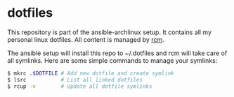 # dotfiles

This repository is part of the ansible-archlinux setup. It contains all my personal linux dotfiles.
All content is managed by [rcm](https://robots.thoughtbot.com/rcm-for-rc-files-in-dotfiles-repos).

The ansible setup will install this repo to ~/.dotfiles and rcm will take care
of all symlinks. Here are some simple commands to manage your symlinks:

```bash
$ mkrc .$DOTFILE # Add new dotfile and create symlink
$ lsrc           # List all linked dotfiles
$ rcup -v        # Update all dotfile symlinks
```
